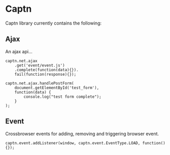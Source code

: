 Captn
=====

Captn library currently contains the following:


Ajax
-------------

An ajax api...

	captn.net.ajax
		.get('event/event.js')
		.complete(function(data){}).
		fail(function(response){});

	captn.net.ajax.handlePostForm(
		document.getElementById('test_form'),
		function(data) {
			console.log("test form complete");
		}
	);

Event
-------------

Crossbrowser events for adding, removing and triggering browser event.

	captn.event.addListener(window, captn.event.EventType.LOAD, function() {});